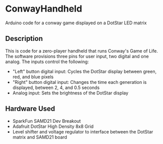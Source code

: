 # ConwayHandheld
Arduino code for a conway game displayed on a DotStar LED matrix

## Description
This is code for a zero-player handheld that runs Conway's Game of Life. The software provisions three pins for user input, two digital and one analog.
The inputs control the following:
- "Left" button digital input: Cycles the DotStar display between green, red, and blue pixels
- "Right" button digital input: Changes the time each generation is displayed, between 2, 4, and 0.5 seconds
- Analog input: Sets the brightness of the DotStar display

## Hardware Used
- SparkFun SAMD21 Dev Breakout
- Adafruit DotStar High Density 8x8 Grid
- Level shifter and voltage regulator to interface between the DotStar matrix and SAMD21 board

